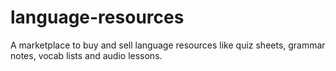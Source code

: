 # language-resources

A marketplace to buy and sell language resources like quiz sheets, grammar notes, vocab lists and audio lessons.